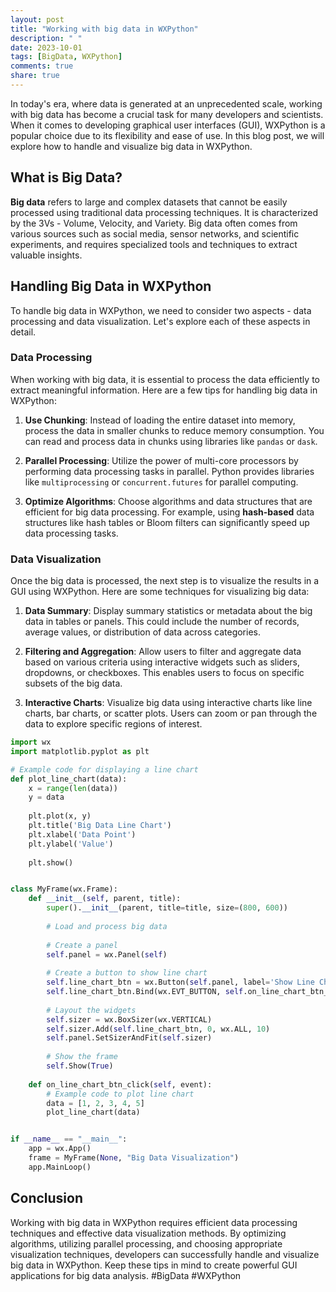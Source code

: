 ```yaml
---
layout: post
title: "Working with big data in WXPython"
description: " "
date: 2023-10-01
tags: [BigData, WXPython]
comments: true
share: true
---
```


In today's era, where data is generated at an unprecedented scale, working with big data has become a crucial task for many developers and scientists. When it comes to developing graphical user interfaces (GUI), WXPython is a popular choice due to its flexibility and ease of use. In this blog post, we will explore how to handle and visualize big data in WXPython.

## What is Big Data?

**Big data** refers to large and complex datasets that cannot be easily processed using traditional data processing techniques. It is characterized by the 3Vs - Volume, Velocity, and Variety. Big data often comes from various sources such as social media, sensor networks, and scientific experiments, and requires specialized tools and techniques to extract valuable insights.

## Handling Big Data in WXPython

To handle big data in WXPython, we need to consider two aspects - data processing and data visualization. Let's explore each of these aspects in detail.

### Data Processing

When working with big data, it is essential to process the data efficiently to extract meaningful information. Here are a few tips for handling big data in WXPython:

1. **Use Chunking**: Instead of loading the entire dataset into memory, process the data in smaller chunks to reduce memory consumption. You can read and process data in chunks using libraries like `pandas` or `dask`.

2. **Parallel Processing**: Utilize the power of multi-core processors by performing data processing tasks in parallel. Python provides libraries like `multiprocessing` or `concurrent.futures` for parallel computing.

3. **Optimize Algorithms**: Choose algorithms and data structures that are efficient for big data processing. For example, using **hash-based** data structures like hash tables or Bloom filters can significantly speed up data processing tasks.

### Data Visualization

Once the big data is processed, the next step is to visualize the results in a GUI using WXPython. Here are some techniques for visualizing big data:

1. **Data Summary**: Display summary statistics or metadata about the big data in tables or panels. This could include the number of records, average values, or distribution of data across categories.

2. **Filtering and Aggregation**: Allow users to filter and aggregate data based on various criteria using interactive widgets such as sliders, dropdowns, or checkboxes. This enables users to focus on specific subsets of the big data.

3. **Interactive Charts**: Visualize big data using interactive charts like line charts, bar charts, or scatter plots. Users can zoom or pan through the data to explore specific regions of interest.

```python
import wx
import matplotlib.pyplot as plt

# Example code for displaying a line chart
def plot_line_chart(data):
    x = range(len(data))
    y = data
    
    plt.plot(x, y)
    plt.title('Big Data Line Chart')
    plt.xlabel('Data Point')
    plt.ylabel('Value')
    
    plt.show()


class MyFrame(wx.Frame):
    def __init__(self, parent, title):
        super().__init__(parent, title=title, size=(800, 600))
        
        # Load and process big data
        
        # Create a panel
        self.panel = wx.Panel(self)
        
        # Create a button to show line chart
        self.line_chart_btn = wx.Button(self.panel, label='Show Line Chart')
        self.line_chart_btn.Bind(wx.EVT_BUTTON, self.on_line_chart_btn_click)
        
        # Layout the widgets
        self.sizer = wx.BoxSizer(wx.VERTICAL)
        self.sizer.Add(self.line_chart_btn, 0, wx.ALL, 10)
        self.panel.SetSizerAndFit(self.sizer)
        
        # Show the frame
        self.Show(True)
    
    def on_line_chart_btn_click(self, event):
        # Example code to plot line chart
        data = [1, 2, 3, 4, 5]
        plot_line_chart(data)


if __name__ == "__main__":
    app = wx.App()
    frame = MyFrame(None, "Big Data Visualization")
    app.MainLoop()
```

## Conclusion

Working with big data in WXPython requires efficient data processing techniques and effective data visualization methods. By optimizing algorithms, utilizing parallel processing, and choosing appropriate visualization techniques, developers can successfully handle and visualize big data in WXPython. Keep these tips in mind to create powerful GUI applications for big data analysis. #BigData #WXPython